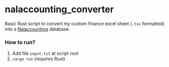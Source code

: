 # nalaccounting_converter

Basic Rust script to convert my custom finance excel sheet (`.tsv` formatted) into a [Nalaccounting](https://github.com/AdrienHallet/nalaccounting) database.

### How to run?
1. Add file `input.tst` at script root
2. `cargo run` (requires Rust)
